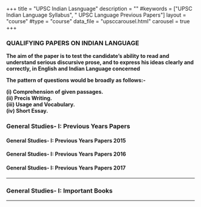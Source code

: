 +++
title = "UPSC Indian Lasnguage"
description = ""
#keywords = ["UPSC Indian Language Syllabus", " UPSC Language Previous Papers"]
layout = "course"
#type = "course"
data_file = "upsccarousel.html"
carousel = true
+++


### QUALIFYING PAPERS ON INDIAN LANGUAGE

>
**The aim of the paper is to test the candidate’s ability to read and understand serious discursive prose, and to express his ideas clearly and correctly, in English and Indian Language concerned**  

**The pattern of questions would be broadly as follows:-**  

>
**(i) Comprehension of given passages.  
(ii) Precis Writing.  
(iii) Usage and Vocabulary.  
(iv) Short Essay.**  
>
 

### General Studies- I: Previous Years Papers
>
#### General Studies- I: Previous Years Papers 2015  
#### General Studies- I: Previous Years Papers 2016  
#### General Studies- I: Previous Years Papers 2017  

***

### General Studies- I: Important Books


___
